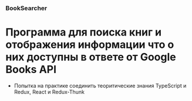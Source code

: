 ### BookSearcher

# Программа для поиска книг и отображения информации что о них доступны в ответе от Google Books API
- Попытка на практике соединить теоритические знания TypeScript и Redux, React и Redux-Thunk
